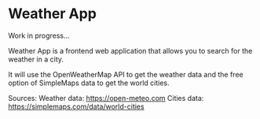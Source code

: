 # Weather App

Work in progress...

Weather App is a frontend web application that allows you to search for the weather in a city.

It will use the OpenWeatherMap API to get the weather data and the free option of SimpleMaps data to get the world cities.

Sources:
Weather data: https://open-meteo.com
Cities data:  https://simplemaps.com/data/world-cities
